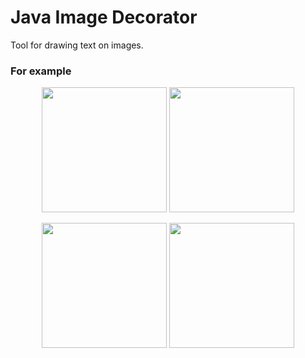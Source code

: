 # Java Image Decorator

Tool for drawing text on images. 

### For example

<p align="center">
<img src="https://raw.githubusercontent.com/hummatli/java-image-decorator/master/imgs_for_readme/girl.jpg" width="200px"/>

<img src="https://raw.githubusercontent.com/hummatli/java-image-decorator/master/imgs_for_readme/edited/girl.jpg" width="200px"/>
</p>

<p align="center">
<img src="https://raw.githubusercontent.com/hummatli/java-image-decorator/master/imgs_for_readme/lonely.jpg" width="200px"/>

<img src="https://raw.githubusercontent.com/hummatli/java-image-decorator/master/imgs_for_readme/edited/lonely.jpg" width="200px"/>
</p>

